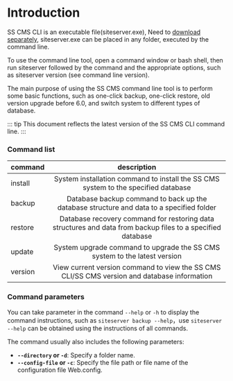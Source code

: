 # Introduction

SS CMS CLI is an executable file(siteserver.exe), Need to [download separately](https://www.siteserver.cn/cms/), siteserver.exe can be placed in any folder, executed by the command line.

To use the command line tool, open a command window or bash shell, then run siteserver followed by the command and the appropriate options, such as siteserver version (see command line version).

The main purpose of using the SS CMS command line tool is to perform some basic functions, such as one-click backup, one-click restore, old version upgrade before 6.0, and switch system to different types of database.

::: tip
This document reflects the latest version of the SS CMS CLI command line.
:::

### Command list

| command    |                                    description                                     |
| ------- | :-------------------------------------------------------------------------: |
| install |           System installation command to install the SS CMS system to the specified database            |
| backup  |          Database backup command to back up the database structure and data to a specified folder           |
| restore |       Database recovery command for restoring data structures and data from backup files to a specified database        |
| update  |           System upgrade command to upgrade the SS CMS system to the latest version            |
| version | View current version command to view the SS CMS CLI/SS CMS version and database information |

### Command parameters

You can take parameter in the command `--help` or `-h` to display the command instructions, such as `siteserver backup --help`，use `siteserver --help` can be obtained using the instructions of all commands.

The command usually also includes the following parameters:

- **`--directory` or `-d`**: Specify a folder name.
- **`--config-file` or `-c`**: Specify the file path or file name of the configuration file Web.config.
